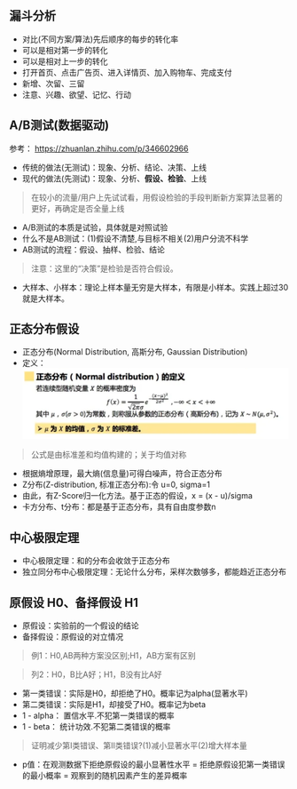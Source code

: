 ## 漏斗分析
+ 对比(不同方案/算法)先后顺序的每步的转化率
+ 可以是相对第一步的转化
+ 可以是相对上一步的转化
+ 打开首页、点击广告页、进入详情页、加入购物车、完成支付
+ 新增、次留、三留
+ 注意、兴趣、欲望、记忆、行动

## A/B测试(数据驱动)
参考： https://zhuanlan.zhihu.com/p/346602966
+ 传统的做法(无测试)：现象、分析、结论、决策、上线
+ 现代的做法(先测试)：现象、分析、**假设、检验**、上线
> 在较小的流量/用户上先试试看，用假设检验的手段判断新方案算法显著的更好，再确定是否全量上线
+ A/B测试的本质是试验，具体就是对照试验
+ 什么不是AB测试：(1)假设不清楚,与目标不相关(2)用户分流不科学
+ AB测试的流程：假设、抽样、检验、结论
> 注意：这里的“决策”是检验是否符合假设。
+ 大样本、小样本：理论上样本量无穷是大样本，有限是小样本。实践上超过30就是大样本。

## 正态分布假设
+ 正态分布(Normal Distribution, 高斯分布, Gaussian Distribution)
+ 定义：![](assets/gaussian%20distribustion.png)
> 公式是由标准差和均值构建的；关于均值对称
+ 根据熵增原理，最大熵(信息量)可得白噪声，符合正态分布
+ Z分布(Z-distribution, 标准正态分布):令 u=0, sigma=1
+ 由此，有Z-Score归一化方法。基于正态的假设，x = (x - u)/sigma
+ 卡方分布、t分布：都是基于正态分布，具有自由度参数n

## 中心极限定理
+ 中心极限定理：和的分布会收敛于正态分布
+ 独立同分布中心极限定理：无论什么分布，采样次数够多，都能趋近正态分布

## 原假设 H0、备择假设 H1
+ 原假设：实验前的一个假设的结论
+ 备择假设：原假设的对立情况
> 例1：H0,AB两种方案没区别;H1，AB方案有区别

> 列2：H0，B比A好；H1，B没有比A好
+ 第一类错误：实际是H0，却拒绝了H0。概率记为alpha(显著水平)
+ 第二类错误：实际是H1，却接受了H0。概率记为beta
+ 1 - alpha： 置信水平.不犯第一类错误的概率
+ 1 - beta： 统计功效.不犯第二类错误的概率
> 证明减少第Ι类错误、第ΙΙ类错误?(1)减小显著水平(2)增大样本量
+ p值：在观测数据下拒绝原假设的最小显著性水平 = 拒绝原假设犯第一类错误的最小概率 = 观察到的随机因素产生的差异概率

